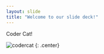 ```yaml
---
layout: slide
title: "Welcome to our slide deck!"
---
```


Coder Cat!

![codercat](https://octodex.github.com/images/codercat.jpg)
{: .center}
